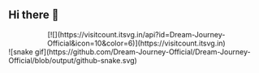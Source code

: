 ## Hi there 👋
<!-- Counter -->
<div align="center">
  [![](https://visitcount.itsvg.in/api?id=Dream-Journey-Official&icon=10&color=6)](https://visitcount.itsvg.in)
</div>
![snake gif](https://github.com/Dream-Journey-Official/Dream-Journey-Official/blob/output/github-snake.svg)
